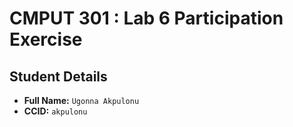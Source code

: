 # CMPUT 301 : Lab 6 Participation Exercise

## Student Details

- **Full Name:** `Ugonna Akpulonu`
- **CCID:** `akpulonu`
